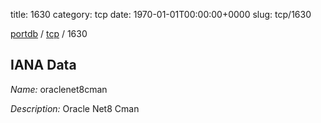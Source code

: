 title: 1630
category: tcp
date: 1970-01-01T00:00:00+0000
slug: tcp/1630

[portdb](/) / [tcp](/category/tcp.html) / 1630


## IANA Data

_Name:_ oraclenet8cman

_Description:_ Oracle Net8 Cman

